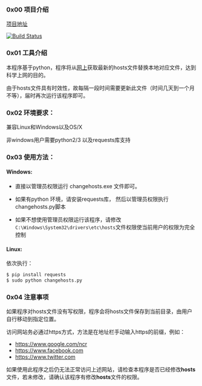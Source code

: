 ### 0x00 项目介绍
[项目地址](https://github.com/IanSmith123/hosts)

[![Build Status](https://travis-ci.org/IanSmith123/hosts.svg?branch=master)](https://travis-ci.org/IanSmith123/hosts)
### 0x01 工具介绍
本程序基于python，程序将从[网上](https://coding.net/u/scaffrey/p/hosts/git/raw/master/hosts)获取最新的hosts文件替换本地对应文件，达到科学上网的目的。

由于hosts文件具有时效性，故每隔一段时间需要更新此文件（时间几天到一个月不等），届时再次运行该程序即可。

### 0x02 环境要求： 
兼容Linux和Windows以及OS/X

非windows用户需要python2/3 以及requests库支持

### 0x03 使用方法：

#### Windows: 
* 直接以管理员权限运行 changehosts.exe 文件即可。

* 如果有python 环境，请安装requests库， 然后以管理员权限执行changehosts.py脚本

* 如果不想使用管理员权限运行该程序，请修改`C:\Windows\System32\drivers\etc\hosts`文件权限使当前用户的权限为完全控制

#### Linux:
依次执行：
```bash
$ pip install requests 
$ sudo python changehosts.py
```

###  0x04 注意事项

如果程序对hosts文件没有写权限，程序会将hosts文件保存到当前目录，由用户自行移动到指定位置。

访问网站务必通过https方式，方法是在地址栏手动输入https的前缀，例如： 
- https://www.google.com/ncr
- https://www.facebook.com
- https://www.twitter.com

如果使用此程序之后仍无法正常访问上述网站，请检查本程序是否已经修改**hosts**文件，若未修改，请确认该程序有修改**hosts**文件的权限。

